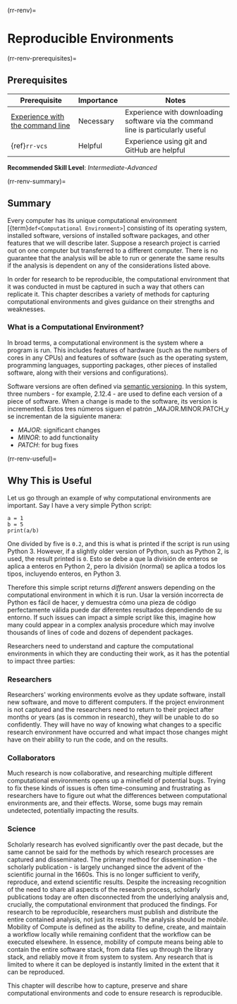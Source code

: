 (rr-renv)=
# Reproducible Environments

(rr-renv-prerequisites)=
## Prerequisites

| Prerequisite                                                                                  | Importance | Notes                                                                            |
| --------------------------------------------------------------------------------------------- | ---------- | -------------------------------------------------------------------------------- |
| [Experience with the command line](https://programminghistorian.org/en/lessons/intro-to-bash) | Necessary  | Experience with downloading software via the command line is particularly useful |
| {ref}`rr-vcs`                                                                                 | Helpful    | Experience using git and GitHub are helpful                                      |

**Recommended Skill Level**: _Intermediate-Advanced_

(rr-renv-summary)=
## Summary

Every computer has its unique computational environment [{term}`def<Computational Environment>`] consisting of its operating system, installed software, versions of installed software packages, and other features that we will describe later. Suppose a research project is carried out on one computer but transferred to a different computer. There is no guarantee that the analysis will be able to run or generate the same results if the analysis is dependent on any of the considerations listed above.

In order for research to be reproducible, the computational environment that it was conducted in must be captured in such a way that others can replicate it. This chapter describes a variety of methods for capturing computational environments and gives guidance on their strengths and weaknesses.

### What is a Computational Environment?

In broad terms, a computational environment is the system where a program is run. This includes features of hardware (such as the numbers of cores in any CPUs) and features of software (such as the operating system, programming languages, supporting packages, other pieces of installed software, along with their versions and configurations).

Software versions are often defined via [semantic versioning](https://semver.org). In this system, three numbers - for example, 2.12.4 - are used to define each version of a piece of software. When a change is made to the software, its version is incremented. Estos tres números siguen el patrón _MAJOR.MINOR.PATCH_y se incrementan de la siguiente manera:

- *MAJOR*: significant changes
- *MINOR*: to add functionality
- *PATCH*: for bug fixes

(rr-renv-useful)=
## Why This is Useful

Let us go through an example of why computational environments are important. Say I have a very simple Python script:

```
a = 1
b = 5
print(a/b)
```

One divided by five is `0.2`, and this is what is printed if the script is run using Python 3. However, if a slightly older version of Python, such as Python 2, is used, the result printed is `0`. Esto se debe a que la división de enteros se aplica a enteros en Python 2, pero la división (normal) se aplica a todos los tipos, incluyendo enteros, en Python 3.

Therefore this simple script returns _different_ answers depending on the computational environment in which it is run. Usar la versión incorrecta de Python es fácil de hacer, y demuestra cómo una pieza de código perfectamente válida puede dar diferentes resultados dependiendo de su entorno. If such issues can impact a simple script like this, imagine how many could appear in a complex analysis procedure which may involve thousands of lines of code and dozens of dependent packages.

Researchers need to understand and capture the computational environments in which they are conducting their work, as it has the potential to impact three parties:

### Researchers

Researchers' working environments evolve as they update software, install new software, and move to different computers. If the project environment is not captured and the researchers need to return to their project after months or years (as is common in research), they will be unable to do so confidently. They will have no way of knowing what changes to a specific research environment have occurred and what impact those changes might have on their ability to run the code, and on the results.

### Collaborators

Much research is now collaborative, and researching multiple different computational environments opens up a minefield of potential bugs. Trying to fix these kinds of issues is often time-consuming and frustrating as researchers have to figure out what the differences between computational environments are, and their effects. Worse, some bugs may remain undetected, potentially impacting the results.

### Science

Scholarly research has evolved significantly over the past decade, but the same cannot be said for the methods by which research processes are captured and disseminated. The primary method for dissemination - the scholarly publication - is largely unchanged since the advent of the scientific journal in the 1660s. This is no longer sufficient to verify, reproduce, and extend scientific results. Despite the increasing recognition of the need to share all aspects of the research process, scholarly publications today are often disconnected from the underlying analysis and, crucially, the computational environment that produced the findings. For research to be reproducible, researchers must publish and distribute the entire contained analysis, not just its results. The analysis should be _mobile_. Mobility of Compute is defined as the ability to define, create, and maintain a workflow locally while remaining confident that the workflow can be executed elsewhere. In essence, mobility of compute means being able to contain the entire software stack, from data files up through the library stack, and reliably move it from system to system. Any research that is limited to where it can be deployed is instantly limited in the extent that it can be reproduced.

This chapter will describe how to capture, preserve and share computational environments and code to ensure research is reproducible.
